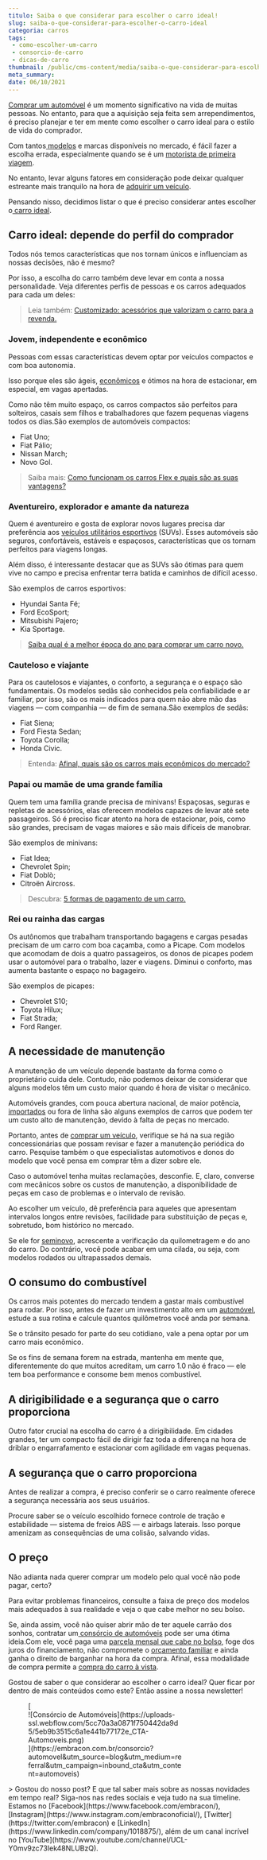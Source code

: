 ```yaml
---
titulo: Saiba o que considerar para escolher o carro ideal!
slug: saiba-o-que-considerar-para-escolher-o-carro-ideal
categoria: carros
tags:
 - como-escolher-um-carro
 - consorcio-de-carro
 - dicas-de-carro
thumbnail: /public/cms-content/media/saiba-o-que-considerar-para-escolher-o-carro-ideal.jpg
meta_summary: 
date: 06/10/2021
---
```

[Comprar um automóvel](https://www.embracon.com.br/blog/carro-seminovo-guia-completo-para-comprar) é um momento significativo na vida de muitas pessoas. No entanto, para que a aquisição seja feita sem arrependimentos, é preciso planejar e ter em mente como escolher o carro ideal para o estilo de vida do comprador.

Com tantos[ modelos](https://www.embracon.com.br/blog/os-4-modelos-de-carro-mais-esperados-para-2020) e marcas disponíveis no mercado, é fácil fazer a escolha errada, especialmente quando se é um [motorista de primeira viagem](https://www.embracon.com.br/blog/primeiro-carro-como-acertar-na-escolha).

No entanto, levar alguns fatores em consideração pode deixar qualquer estreante mais tranquilo na hora de [adquirir um veículo](https://www.embracon.com.br/consorcio-de-carros).

Pensando nisso, decidimos listar o que é preciso considerar antes escolher o[ carro ideal](https://www.embracon.com.br/blog/afinal-existe-consorcio-de-carros-importados).

Carro ideal: depende do perfil do comprador
-------------------------------------------

Todos nós temos características que nos tornam únicos e influenciam as nossas decisões, não é mesmo?

Por isso, a escolha do carro também deve levar em conta a nossa personalidade. Veja diferentes perfis de pessoas e os carros adequados para cada um deles:

> Leia também: [Customizado: acessórios que valorizam o carro para a revenda.](https://www.embracon.com.br/blog/customizado-acessorios-que-valorizam-o-carro-para-a-revenda)

### Jovem, independente e econômico

Pessoas com essas características devem optar por veículos compactos e com boa autonomia.

Isso porque eles são ágeis, [econômicos](https://www.embracon.com.br/blog/afinal-quais-sao-os-carros-mais-economicos-do-mercado) e ótimos na hora de estacionar, em especial, em vagas apertadas.

Como não têm muito espaço, os carros compactos são perfeitos para solteiros, casais sem filhos e trabalhadores que fazem pequenas viagens todos os dias.São exemplos de automóveis compactos:

- Fiat Uno;
- Fiat Pálio;
- Nissan March;
- Novo Gol.

> Saiba mais: [Como funcionam os carros Flex e quais são as suas vantagens?](https://www.embracon.com.br/blog/como-funcionam-os-carros-flex-e-quais-sao-as-suas-vantagens)

### Aventureiro, explorador e amante da natureza

Quem é aventureiro e gosta de explorar novos lugares precisa dar preferência aos [veículos utilitários esportivos](https://www.embracon.com.br/blog/3-lugares-incriveis-para-viajar-de-carro) (SUVs). Esses automóveis são seguros, confortáveis, estáveis e espaçosos, características que os tornam perfeitos para viagens longas.

Além disso, é interessante destacar que as SUVs são ótimas para quem vive no campo e precisa enfrentar terra batida e caminhos de difícil acesso.

São exemplos de carros esportivos:

- Hyundai Santa Fé;
- Ford EcoSport;
- Mitsubishi Pajero;
- Kia Sportage.

> [Saiba qual é a melhor época do ano para comprar um carro novo.](https://www.embracon.com.br/blog/saiba-qual-e-a-melhor-epoca-do-ano-para-comprar-um-carro-novo)

### Cauteloso e viajante

Para os cautelosos e viajantes, o conforto, a segurança e o espaço são fundamentais. Os modelos sedãs são conhecidos pela confiabilidade e ar familiar, por isso, são os mais indicados para quem não abre mão das viagens — com companhia — de fim de semana.São exemplos de sedãs:

- Fiat Siena;
- Ford Fiesta Sedan;
- Toyota Corolla;
- Honda Civic.

> Entenda: [Afinal, quais são os carros mais econômicos do mercado?](https://www.embracon.com.br/blog/afinal-quais-sao-os-carros-mais-economicos-do-mercado)

### Papai ou mamãe de uma grande família

Quem tem uma família grande precisa de minivans! Espaçosas, seguras e repletas de acessórios, elas oferecem modelos capazes de levar até sete passageiros. Só é preciso ficar atento na hora de estacionar, pois, como são grandes, precisam de vagas maiores e são mais difíceis de manobrar.

São exemplos de minivans:

- Fiat Idea;
- Chevrolet Spin;
- Fiat Doblò;
- Citroën Aircross.

> Descubra: [5 formas de pagamento de um carro. ](https://www.embracon.com.br/blog/5-formas-de-pagamento-de-um-carro)

### Rei ou rainha das cargas

Os autônomos que trabalham transportando bagagens e cargas pesadas precisam de um carro com boa caçamba, como a Picape. Com modelos que acomodam de dois a quatro passageiros, os donos de picapes podem usar o automóvel para o trabalho, lazer e viagens. Diminui o conforto, mas aumenta bastante o espaço no bagageiro.

São exemplos de picapes:

- Chevrolet S10;
- Toyota Hilux;
- Fiat Strada;
- Ford Ranger.

A necessidade de manutenção
---------------------------

A manutenção de um veículo depende bastante da forma como o proprietário cuida dele. Contudo, não podemos deixar de considerar que alguns modelos têm um custo maior quando é hora de visitar o mecânico.

Automóveis grandes, com pouca abertura nacional, de maior potência, [importados](https://www.embracon.com.br/blog/afinal-existe-consorcio-de-carros-importados) ou fora de linha são alguns exemplos de carros que podem ter um custo alto de manutenção, devido à falta de peças no mercado.

Portanto, antes de [comprar um veículo](https://www.embracon.com.br/blog/sobre-o-consorcio-de-veiculos-embracon), verifique se há na sua região concessionárias que possam revisar e fazer a manutenção periódica do carro. Pesquise também o que especialistas automotivos e donos do modelo que você pensa em comprar têm a dizer sobre ele.

Caso o automóvel tenha muitas reclamações, desconfie. E, claro, converse com mecânicos sobre os custos de manutenção, a disponibilidade de peças em caso de problemas e o intervalo de revisão.

Ao escolher um veículo, dê preferência para aqueles que apresentam intervalos longos entre revisões, facilidade para substituição de peças e, sobretudo, bom histórico no mercado.

Se ele for [seminovo](https://www.embracon.com.br/blog/carro-seminovo-guia-completo-para-comprar), acrescente a verificação da quilometragem e do ano do carro. Do contrário, você pode acabar em uma cilada, ou seja, com modelos rodados ou ultrapassados demais.

O consumo do combustível
------------------------

Os carros mais potentes do mercado tendem a gastar mais combustível para rodar. Por isso, antes de fazer um investimento alto em um [automóvel](https://www.embracon.com.br/consorcio-de-carros), estude a sua rotina e calcule quantos quilômetros você anda por semana.

Se o trânsito pesado for parte do seu cotidiano, vale a pena optar por um carro mais econômico.

Se os fins de semana forem na estrada, mantenha em mente que, diferentemente do que muitos acreditam, um carro 1.0 não é fraco — ele tem boa performance e consome bem menos combustível.

A dirigibilidade e a segurança que o carro proporciona
------------------------------------------------------

Outro fator crucial na escolha do carro é a dirigibilidade. Em cidades grandes, ter um compacto fácil de dirigir faz toda a diferença na hora de driblar o engarrafamento e estacionar com agilidade em vagas pequenas.

A segurança que o carro proporciona
-----------------------------------

Antes de realizar a compra, é preciso conferir se o carro realmente oferece a segurança necessária aos seus usuários.

Procure saber se o veículo escolhido fornece controle de tração e estabilidade — sistema de freios ABS — e airbags laterais. Isso porque amenizam as consequências de uma colisão, salvando vidas.

O preço
-------

Não adianta nada querer comprar um modelo pelo qual você não pode pagar, certo?

Para evitar problemas financeiros, consulte a faixa de preço dos modelos mais adequados à sua realidade e veja o que cabe melhor no seu bolso.

Se, ainda assim, você não quiser abrir mão de ter aquele carrão dos sonhos, contratar um[ consórcio de automóveis](https://www.embracon.com.br/blog/sobre-o-consorcio-de-veiculos-embracon) pode ser uma ótima ideia.Com ele, você paga uma [parcela mensal que cabe no bolso](https://www.embracon.com.br/blog/parcela-de-consorcio-tem-juros), foge dos juros do financiamento, não compromete o [orçamento familiar](https://www.embracon.com.br/blog/aprenda-como-montar-um-orcamento-familiar-em-5-passos) e ainda ganha o direito de barganhar na hora da compra. Afinal, essa modalidade de compra permite a [compra do carro à vista](https://www.embracon.com.br/blog/saiba-o-que-fazer-quando-for-contemplado-no-consorcio).

Gostou de saber o que considerar ao escolher o carro ideal? Quer ficar por dentro de mais conteúdos como este? Então assine a nossa newsletter!

<figure class="w-richtext-figure-type-image w-richtext-align-center" style="max-width:310px">[<div>![Consórcio de Automóveis](https://uploads-ssl.webflow.com/5cc70a3a0871f750442da9d5/5eb9b3515c6a1e441b77172e_CTA-Automoveis.png)</div>](https://embracon.com.br/consorcio?automovel&utm_source=blog&utm_medium=referral&utm_campaign=inbound_cta&utm_content=automoveis)</figure>> Gostou do nosso post? E que tal saber mais sobre as nossas novidades em tempo real? Siga-nos nas redes sociais e veja tudo na sua timeline. Estamos no [Facebook](https://www.facebook.com/embracon/), [Instagram](https://www.instagram.com/embraconoficial/), [Twitter](https://twitter.com/embracon) e [LinkedIn](https://www.linkedin.com/company/1018875/), além de um canal incrível no [YouTube](https://www.youtube.com/channel/UCL-Y0mv9zc73Iek48NLUBzQ).
